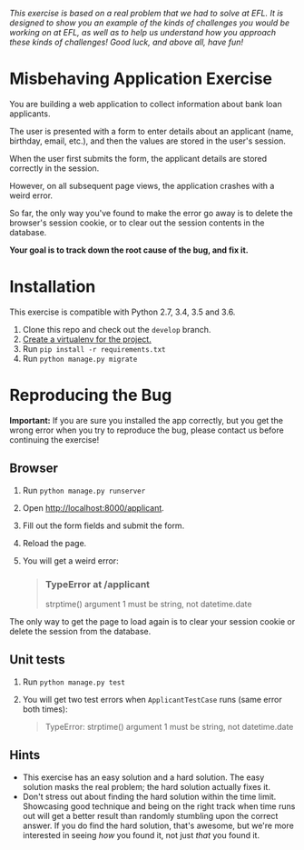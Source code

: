 _This exercise is based on a real problem that we had to solve at EFL.  It is
designed to show you an example of the kinds of challenges you would be working
on at EFL, as well as to help us understand how you approach these kinds of
challenges!  Good luck, and above all, have fun!_

# Misbehaving Application Exercise
You are building a web application to collect information about bank loan
applicants.

The user is presented with a form to  enter details about an applicant (name,
birthday, email, etc.), and then the values are stored in the user's session.

When the user first submits the form, the applicant details are stored correctly
in the session.

However, on all subsequent page views, the application crashes with a weird
error.

So far, the only way you've found to make the error go away is to delete the
browser's session cookie, or to clear out the session contents in the database.

**Your goal is to track down the root cause of the bug, and fix it.**

# Installation
This exercise is compatible with Python 2.7, 3.4, 3.5 and 3.6.

1. Clone this repo and check out the `develop` branch.
2. [Create a virtualenv for the project.](http://docs.python-guide.org/en/latest/dev/virtualenvs/)
3. Run `pip install -r requirements.txt`
4. Run `python manage.py migrate`

# Reproducing the Bug
**Important:**  If you are sure you installed the app correctly, but you get
the wrong error when you try to reproduce the bug, please contact us before
continuing the exercise!

## Browser
1. Run `python manage.py runserver`
2. Open <http://localhost:8000/applicant>.
3. Fill out the form fields and submit the form.
4. Reload the page.
5. You will get a weird error:

    > ### TypeError at /applicant
    > strptime() argument 1 must be string, not datetime.date

The only way to get the page to load again is to clear your session cookie or
delete the session from the database.

## Unit tests
1. Run `python manage.py test`
2. You will get two test errors when `ApplicantTestCase` runs (same error both
  times):

    > TypeError: strptime() argument 1 must be string, not datetime.date

## Hints
- This exercise has an easy solution and a hard solution.  The easy solution
  masks the real problem; the hard solution actually fixes it.
- Don't stress out about finding the hard solution within the time limit.
  Showcasing good technique and being on the right track when time runs out will
  get a better result than randomly stumbling upon the correct answer.  If you
  do find the hard solution, that's awesome, but we're more interested in seeing
  _how_ you found it, not just _that_ you found it.
